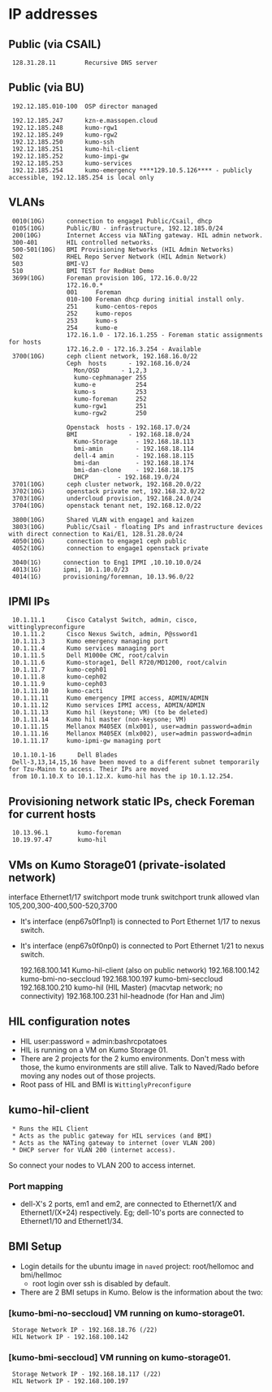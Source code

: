 # IP addresses

## Public (via CSAIL)

     128.31.28.11        Recursive DNS server

## Public (via BU)

     192.12.185.010-100  OSP director managed

     192.12.185.247      kzn-e.massopen.cloud
     192.12.185.248      kumo-rgw1
     192.12.185.249      kumo-rgw2
     192.12.185.250      kumo-ssh
     192.12.185.251      kumo-hil-client
     192.12.185.252      kumo-impi-gw
     192.12.185.253      kumo-services
     192.12.185.254      kumo-emergency ****129.10.5.126**** - publicly accessible, 192.12.185.254 is local only


## VLANs

     0010(10G)      connection to engage1 Public/Csail, dhcp
     0105(10G)      Public/BU - infrastructure, 192.12.185.0/24
     200(10G)       Internet Access via NATing gateway. HIL admin network.
     300-401        HIL controlled networks.
     500-501(10G)   BMI Provisioning Networks (HIL Admin Networks)
     502            RHEL Repo Server Network (HIL Admin Network)
     503            BMI-VJ
     510            BMI TEST for RedHat Demo
     3699(10G)      Foreman provision 10G, 172.16.0.0/22
                    172.16.0.*
                    001     Foreman
                    010-100 Foreman dhcp during initial install only.
                    251     kumo-centos-repos
                    252     kumo-repos
                    253     kumo-s
                    254     kumo-e
                    172.16.1.0 - 172.16.1.255 - Foreman static assignments for hosts
                    172.16.2.0 - 172.16.3.254 - Available
     3700(10G)      ceph client network, 192.168.16.0/22
                    Ceph  hosts      - 192.168.16.0/24
                      Mon/OSD      - 1,2,3
                      kumo-cephmanager 255
                      kumo-e           254
                      kumo-s           253
                      kumo-foreman     252
                      kumo-rgw1        251
                      kumo-rgw2        250

                    Openstack  hosts - 192.168.17.0/24
                    BMI              - 192.168.18.0/24
                      Kumo-Storage     - 192.168.18.113
                      bmi-amin         - 192.168.18.114
                      dell-4 amin      - 192.168.18.115
                      bmi-dan          - 192.168.18.174
                      bmi-dan-clone    - 192.168.18.175
                      DHCP        - 192.168.19.0/24
     3701(10G)      ceph cluster network, 192.168.20.0/22
     3702(10G)      openstack private net, 192.168.32.0/22
     3703(10G)      undercloud provision, 192.168.24.0/24
     3704(10G)      openstack tenant net, 192.168.12.0/22

     3800(10G)      Shared VLAN with engage1 and kaizen
     3803(10G)      Public/Csail - floating IPs and infrastructure devices with direct connection to Kai/E1, 128.31.28.0/24
     4050(10G)      connection to engage1 ceph public
     4052(10G)      connection to engage1 openstack private

     3040(1G)      connection to Eng1 IPMI ,10.10.10.0/24
     4013(1G)      ipmi, 10.1.10.0/23
     4014(1G)      provisioning/foremnan, 10.13.96.0/22


## IPMI IPs

     10.1.11.1      Cisco Catalyst Switch, admin, cisco, wittinglypreconfigure
     10.1.11.2      Cisco Nexus Switch, admin, P@ssword1
     10.1.11.3      Kumo emergency managing port
     10.1.11.4      Kumo services managing port
     10.1.11.5      Dell M1000e CMC, root/calvin
     10.1.11.6      Kumo-storage1, Dell R720/MD1200, root/calvin
     10.1.11.7      kumo-ceph01
     10.1.11.8      kumo-ceph02
     10.1.11.9      kumo-ceph03
     10.1.11.10     kumo-cacti
     10.1.11.11     Kumo emergency IPMI access, ADMIN/ADMIN
     10.1.11.12     Kumo services IPMI access, ADMIN/ADMIN
     10.1.11.13     Kumo hil (keystone; VM) (to be deleted)
     10.1.11.14     Kumo hil master (non-keysone; VM)
     10.1.11.15     Mellanox M405EX (mlx001), user=admin password=admin
     10.1.11.16     Mellanox M405EX (mlx002), user=admin password=admin
     10.1.11.17     kumo-ipmi-gw managing port

     10.1.10.1-16      Dell Blades
     Dell-3,13,14,15,16 have been moved to a different subnet temporarily for Tzu-Mainn to access. Their IPs are moved
     from 10.1.10.X to 10.1.12.X. kumo-hil has the ip 10.1.12.254. 

## Provisioning network static IPs, check Foreman for current hosts

     10.13.96.1        kumo-foreman
     10.19.97.47       kumo-hil

## VMs on Kumo Storage01 (private-isolated network)

interface Ethernet1/17
  switchport mode trunk
  switchport trunk allowed vlan 105,200,300-400,500-520,3700


* It's interface (enp67s0f1np1) is connected to Port Ethernet 1/17 to nexus
switch.
* It's interface (enp67s0f0np0) is connected to Port Ethernet 1/21 to nexus
switch.

     192.168.100.141     Kumo-hil-client (also on public network)
     192.168.100.142     kumo-bmi-no-seccloud
     192.168.100.197     kumo-bmi-seccloud
     192.168.100.210     kumo-hil (HIL Master) (macvtap network; no connectivity)
     192.168.100.231     hil-headnode (for Han and Jim)

## HIL configuration notes
* HIL user:password = admin:bashrcpotatoes
* HIL is running on a VM on Kumo Storage 01.
* There are 2 projects for the 2 kumo environments. Don't mess with those, the
kumo environments are still alive. Talk to Naved/Rado before moving any nodes
out of those projects.
* Root pass of HIL and BMI is `WittinglyPreconfigure`

## kumo-hil-client

     * Runs the HIL Client
     * Acts as the public gateway for HIL services (and BMI)
     * Acts as the NATing gateway to internet (over VLAN 200)
     * DHCP server for VLAN 200 (internet access).

So connect your nodes to VLAN 200 to access internet.


### Port mapping
* dell-X's 2 ports, em1 and em2, are connected to Ethernet1/X and Ethernet1/(X+24)
respectively. Eg; dell-10's ports are connected to Ethernet1/10 and Ethernet1/34.

## BMI Setup
* Login details for the ubuntu image in `naved` project: root/hellomoc and bmi/hellmoc
  * root login over ssh is disabled by default.
* There are 2 BMI setups in Kumo. Below is the information about the two:

### [kumo-bmi-no-seccloud] VM running on kumo-storage01.

     Storage Network IP - 192.168.18.76 (/22)
     HIL Network IP - 192.168.100.142

### [kumo-bmi-seccloud] VM running on kumo-storage01.

     Storage Network IP - 192.168.18.117 (/22)
     HIL Network IP - 192.168.100.197

